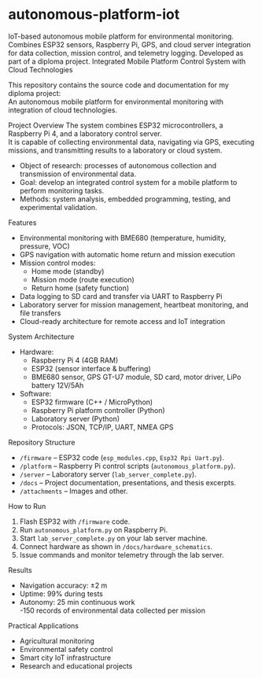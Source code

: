 # autonomous-platform-iot
IoT-based autonomous mobile platform for environmental monitoring. Combines ESP32 sensors, Raspberry Pi, GPS, and cloud server integration for data collection, mission control, and telemetry logging. Developed as part of a diploma project.
Integrated Mobile Platform Control System with Cloud Technologies

This repository contains the source code and documentation for my diploma project:  
An autonomous mobile platform for environmental monitoring with integration of cloud technologies.

Project Overview
The system combines ESP32 microcontrollers, a Raspberry Pi 4, and a laboratory control server.  
It is capable of collecting environmental data, navigating via GPS, executing missions, and transmitting results to a laboratory or cloud system.
- Object of research: processes of autonomous collection and transmission of environmental data.  
- Goal: develop an integrated control system for a mobile platform to perform monitoring tasks.
- Methods: system analysis, embedded programming, testing, and experimental validation.

 Features
- Environmental monitoring with BME680 (temperature, humidity, pressure, VOC)  
- GPS navigation with automatic home return and mission execution  
- Mission control modes:  
  - Home mode (standby)  
  - Mission mode (route execution)  
  - Return home (safety function)  
- Data logging to SD card and transfer via UART to Raspberry Pi  
- Laboratory server for mission management, heartbeat monitoring, and file transfers  
- Cloud-ready architecture for remote access and IoT integration  

System Architecture
- Hardware:  
  - Raspberry Pi 4 (4GB RAM)  
  - ESP32 (sensor interface & buffering)  
  - BME680 sensor, GPS GT-U7  module, SD card, motor driver, LiPo battery 12V/5Ah  
- Software:  
  - ESP32 firmware (C++ / MicroPython)  
  - Raspberry Pi platform controller (Python)  
  - Laboratory server (Python)  
  - Protocols: JSON, TCP/IP, UART, NMEA GPS

Repository Structure
- `/firmware` – ESP32 code (`esp_modules.cpp`, `Esp32 Rpi Uart.py`).  
- `/platform` – Raspberry Pi control scripts (`autonomous_platform.py`).  
- `/server` – Laboratory server (`lab_server_complete.py`).
- `/docs` – Project documentation, presentations, and thesis excerpts.
- `/attachments` – Images and other.

How to Run
1. Flash ESP32 with `/firmware` code.  
2. Run `autonomous_platform.py` on Raspberry Pi.  
3. Start `lab_server_complete.py` on your lab server machine.  
4. Connect hardware as shown in `/docs/hardware_schematics`.  
5. Issue commands and monitor telemetry through the lab server.  

Results
- Navigation accuracy: ±2 m  
- Uptime: 99% during tests  
- Autonomy: 25 min continuous work  
-150 records of environmental data collected per mission

Practical Applications
- Agricultural monitoring  
- Environmental safety control  
- Smart city IoT infrastructure  
- Research and educational projects  
